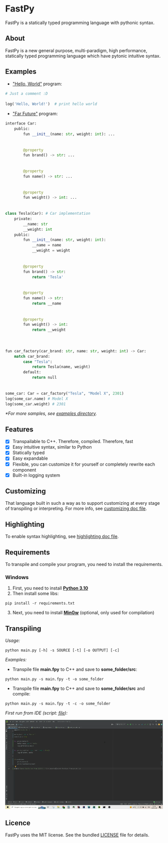 # FastPy

FastPy is a statically typed programming language with pythonic syntax.

## About

FastPy is a new general purpose, multi-paradigm, high performance, statically typed programming language which have
pytonic intuitive syntax.

## Examples

- ["Hello, World"](examples/hello_world.fpy) program:

```python
# Just a comment :D

log('Hello, World!')  # print hello world
```

- ["Far Future"](examples/far_future.fpy) program:

```python
interface Car:
    public:
        fun __init__(name: str, weight: int): ...
		
		
        @property
        fun brand() -> str: ...
			
		
        @property
        fun name() -> str: ...
			
			
        @property
        fun weight() -> int: ...
		

class Tesla(Car): # Car implementation
    private:
        __name: str
        __weight: int
    public:
        fun __init__(name: str, weight: int):
            __name = name
            __weight = weight
		
		
        @property
        fun brand() -> str:
            return 'Tesla'
			
		
        @property
        fun name() -> str:
            return __name
			
			
        @property
        fun weight() -> int:
            return __weight



fun car_factory(car_brand: str, name: str, weight: int) -> Car:
    match car_brand:
        case "Tesla":
            return Tesla(name, weight)
        default:
            return null


some_car: Car = car_factory("Tesla", "Model X", 2301) 
log(some_car.name) # Model X
log(some_car.weight) # 2301
```

*\*For more samples, see [examples directory](examples).*

## Features

- [x] Transpailable to C++. Therefore, compiled. Therefore, fast
- [x] Easy intuitive syntax, similar to Python
- [x] Statically typed
- [x] Easy expandable
- [x] Flexible, you can customize it for yourself or completely rewrite each component
- [x] Built-in logging system

## Customizing

That language built in such a way as to support customizing at every stage of transpiling or interpreting. For more
info, see [customizing doc file](docs/Customizing.md).

## Highlighting

To enable syntax highlighting, see [highlighting doc file](docs/Highlighting.md).

## Requirements

To transpile and compile your program, you need to install the requirements.

### Windows

1) First, you need to install **[Python 3.10](https://www.python.org/downloads/release/python-3105/)**
2) Then install some libs:

```shell
pip install -r requirements.txt
```

3) Next, you need to install **[MinGw](https://sourceforge.net/projects/mingw/)** (optional, only used for compilation)

## Transpiling

*Usage:*

```shell
python main.py [-h] -s SOURCE [-t] [-o OUTPUT] [-c]
```

*Examples:*

- Transpile file **main.fpy** to C++ and save to **some_folder/src**:

```shell
python main.py -s main.fpy -t -o some_folder
```

- Transpile file **main.fpy** to C++ and save to **some_folder/src** and compile: 

```shell
python main.py -s main.fpy -t -c -o some_folder
```

*First run from IDE (script: [file](examples/first_run_from_ide.fpy)):*

![First run from IDE](docs/imgs/FirstRunFromIDE.gif)

## Licence

FastPy uses the MIT license. See the bundled [LICENSE](LICENSE) file for details.
